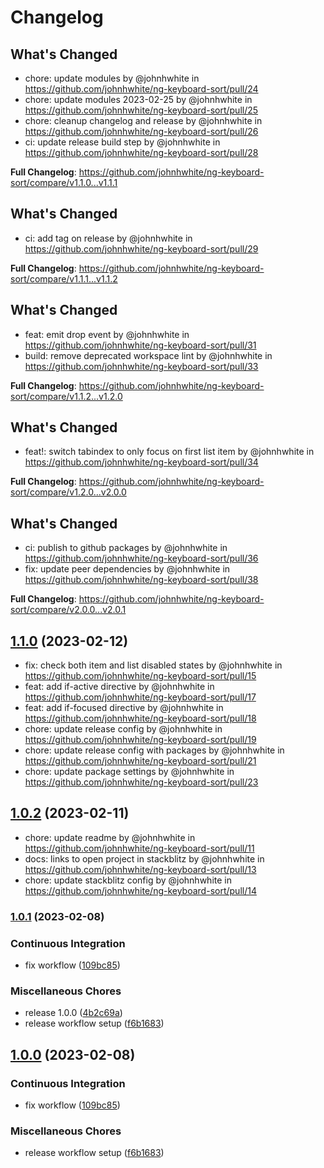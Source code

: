 # Changelog

## What's Changed
* chore: update modules by @johnhwhite in https://github.com/johnhwhite/ng-keyboard-sort/pull/24
* chore: update modules 2023-02-25 by @johnhwhite in https://github.com/johnhwhite/ng-keyboard-sort/pull/25
* chore: cleanup changelog and release by @johnhwhite in https://github.com/johnhwhite/ng-keyboard-sort/pull/26
* ci: update release build step by @johnhwhite in https://github.com/johnhwhite/ng-keyboard-sort/pull/28


**Full Changelog**: https://github.com/johnhwhite/ng-keyboard-sort/compare/v1.1.0...v1.1.1

## What's Changed
* ci: add tag on release by @johnhwhite in https://github.com/johnhwhite/ng-keyboard-sort/pull/29


**Full Changelog**: https://github.com/johnhwhite/ng-keyboard-sort/compare/v1.1.1...v1.1.2

## What's Changed
* feat: emit drop event by @johnhwhite in https://github.com/johnhwhite/ng-keyboard-sort/pull/31
* build: remove deprecated workspace lint by @johnhwhite in https://github.com/johnhwhite/ng-keyboard-sort/pull/33


**Full Changelog**: https://github.com/johnhwhite/ng-keyboard-sort/compare/v1.1.2...v1.2.0

## What's Changed
* feat!: switch tabindex to only focus on first list item by @johnhwhite in https://github.com/johnhwhite/ng-keyboard-sort/pull/34


**Full Changelog**: https://github.com/johnhwhite/ng-keyboard-sort/compare/v1.2.0...v2.0.0

## What's Changed
* ci: publish to github packages by @johnhwhite in https://github.com/johnhwhite/ng-keyboard-sort/pull/36
* fix: update peer dependencies by @johnhwhite in https://github.com/johnhwhite/ng-keyboard-sort/pull/38


**Full Changelog**: https://github.com/johnhwhite/ng-keyboard-sort/compare/v2.0.0...v2.0.1

## [1.1.0](https://www.github.com/johnhwhite/ng-keyboard-sort/compare/v1.0.2...v1.1.0) (2023-02-12)

* fix: check both item and list disabled states by @johnhwhite in https://github.com/johnhwhite/ng-keyboard-sort/pull/15
* feat: add if-active directive by @johnhwhite in https://github.com/johnhwhite/ng-keyboard-sort/pull/17
* feat: add if-focused directive by @johnhwhite in https://github.com/johnhwhite/ng-keyboard-sort/pull/18
* chore: update release config by @johnhwhite in https://github.com/johnhwhite/ng-keyboard-sort/pull/19
* chore: update release config with packages by @johnhwhite in https://github.com/johnhwhite/ng-keyboard-sort/pull/21
* chore: update package settings by @johnhwhite in https://github.com/johnhwhite/ng-keyboard-sort/pull/23

## [1.0.2](https://www.github.com/johnhwhite/ng-keyboard-sort/compare/v1.0.1...v1.0.2) (2023-02-11)

* chore: update readme by @johnhwhite in https://github.com/johnhwhite/ng-keyboard-sort/pull/11
* docs: links to open project in stackblitz by @johnhwhite in https://github.com/johnhwhite/ng-keyboard-sort/pull/13
* chore: update stackblitz config by @johnhwhite in https://github.com/johnhwhite/ng-keyboard-sort/pull/14

### [1.0.1](https://www.github.com/johnhwhite/ng-keyboard-sort/compare/v1.0.0...v1.0.1) (2023-02-08)

### Continuous Integration

* fix workflow ([109bc85](https://www.github.com/johnhwhite/ng-keyboard-sort/commit/109bc859ef4ea863465a038eb92c8d0c63b06983))

### Miscellaneous Chores

* release 1.0.0 ([4b2c69a](https://www.github.com/johnhwhite/ng-keyboard-sort/commit/4b2c69a129174ad45c8ff793c55d338ad097b8b0))
* release workflow setup ([f6b1683](https://www.github.com/johnhwhite/ng-keyboard-sort/commit/f6b1683a38541e7cbb9f7b45645b1bb2ae3118c3))

## [1.0.0](https://www.github.com/johnhwhite/ng-keyboard-sort/compare/v1.0.0-beta.0...v1.0.0) (2023-02-08)


### Continuous Integration

* fix workflow ([109bc85](https://www.github.com/johnhwhite/ng-keyboard-sort/commit/109bc859ef4ea863465a038eb92c8d0c63b06983))


### Miscellaneous Chores

* release workflow setup ([f6b1683](https://www.github.com/johnhwhite/ng-keyboard-sort/commit/f6b1683a38541e7cbb9f7b45645b1bb2ae3118c3))

